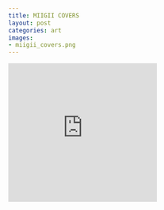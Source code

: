 ```yaml
---
title: MIIGII COVERS
layout: post
categories: art
images:
- miigii_covers.png
---
```


<iframe src="https://open.spotify.com/embed/artist/4r0TLwVYXZ15k1H4TQ6zA5" width="300" height="280" frameborder="0" allowtransparency="true" allow="encrypted-media"></iframe>